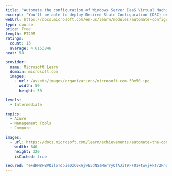 ```yaml
---
title: "Automate the configuration of Windows Server IaaS Virtual Machines"
excerpt: "You'll be able to deploy Desired State Configuration (DSC) extensions, implement those extensions to remediate noncompliant servers, and use custom script extension."
webUrl: https://docs.microsoft.com/en-us/learn/modules/automate-configuration-of-windows-server-iaas-virtual-machines/
type: course
price: Free
length: PT49M
ratings:
  count: 13
  average: 4.6153846
heat: 50

provider:
  name: Microsoft Learn
  domain: microsoft.com
  images:
    - url: /assets/images/organizations/microsoft.com-50x50.jpg
      width: 50
      height: 50

levels:
  - Intermediate

topics:
  - Azure
  - Management Tools
  - Compute

images:
  - url: https://docs.microsoft.com/learn/achievements/automate-the-configuration-of-windows-server-iaaa-vms-social.png
    width: 640
    height: 320
    isCached: true

secured: "e+dHM8HBVQiloTdbieDzC0xAjvE5dNSsMerryQfAJiT9FFO1+twvj+kt/2Fno7mALZ+2SOONv8n4ZSpLhx+qF0h1u3p3zvbeSgGZ0sVHYjklYSqtQp8dDwEqNU2EUN7SKDDrv394cub7WQ42oaraSFhHy13apA7c0uCsA3zi13l3tTeKo6hKPqnGChBsykzFFO+C8rnGgCLyeUUf+usIoFDxcWoyB7FFTXd5oXMEuu0wpKMYTx6KgLmMh2nhUMaeLVmy6doURFiRjbig6NtfR6ejGtghcXSCmPnmJKRubc/vFl4Ei4nMB3TOm0xXu0ZLOOkJaLsi5hVvCAy+i9dZJI9FYCynWwbISCb+lXeaOP7qVi/sbcQwgVZNAkORaz0ic15zk6VF9nqnV3SgupynY/LPu4jZkVCZPdNyvvKG39w=;k6SJL72gCXW5ZHVPWSUecQ=="
---
```


